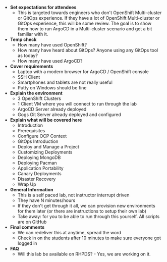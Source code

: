 * **Set expectations for attendees**
  * This is targeted towards engineers who don't OpenShift Multi-cluster or GitOps experience. If they have a lot of OpenShift Multi-cluster or GitOps experience,
    this will be some review. The goal is to show them how to run ArgoCD in a Multi-cluster scenario and get a bit familiar with it.
* **Temp check**
  * How many have used OpenShift?
  * How many have heard about GitOps? Anyone using any GitOps tool as today?
  * How many have used ArgoCD?
* **Cover requirements**
  * Laptop with a modern browser for ArgoCD / OpenShift console
  * SSH Client
  * Smartphones and tablets are not really useful
  * Putty on Windows should be fine
* **Explain the environment**
  * 3 OpenShift Clusters
  * 1 Client VM where you will connect to run through the lab
  * ArgoCD Server already deployed
  * Gogs Git Server already deployed and configured
* **Explain what will be covered here**
  * Introduction
  * Prerequisites
  * Configure OCP Context
  * GitOps Introduction
  * Deploy and Manage a Project
  * Customizing Deployments
  * Deploying MongoDB
  * Deploying Pacman
  * Application Portability
  * Canary Deployments
  * Disaster Recovery
  * Wrap Up
* **General Information**
  * This is a self paced lab, not instructor interrupt driven
  * They have N minutes/hours
  * If they don't get through it all, we can provision new environments for them later (or there are instructions to setup their own lab)
  * Take away: for you to be able to run through this yourself. All scripts are on GitHub
* **Final comments**
  * We can redeliver this at anytime, spread the word
  * Check in on the students after 10 minutes to make sure everyone got logged in
* **FAQ**
  * Will this lab be available on RHPDS? - Yes, we are working on it.